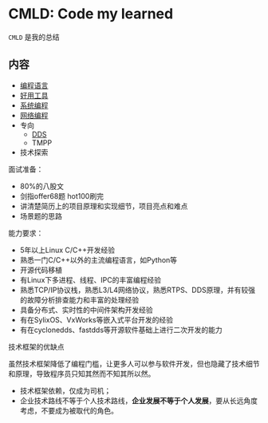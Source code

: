 # CMLD: Code my learned

`CMLD` 是我的总结

## 内容

- [编程语言](./编程开发/README.md)
- [好用工具](./好用工具/README.md)
- [系统编程](./系统编程/README.md)
- [网络编程](./网络编程/README.md)
- 专向
    - [DDS](./DDS/README.md)
    - TMPP
- 技术探索

面试准备：
- 80%的八股文
- 剑指offer68题 hot100刷完
- 讲清楚简历上的项目原理和实现细节，项目亮点和难点
- 场景题的思路


能力要求：
- 5年以上Linux C/C++开发经验
- 熟悉一门C/C++以外的主流编程语言，如Python等
- 开源代码移植
- 有Linux下多进程、线程、IPC的丰富编程经验
- 熟悉TCP/IP协议栈，熟悉L3/L4网络协议，熟悉RTPS、DDS原理，并有较强的故障分析排查能力和丰富的处理经验
- 具备分布式、实时性的中间件架构开发经验
- 有在SylixOS、VxWorks等嵌入式平台开发的经验
- 有在cyclonedds、fastdds等开源软件基础上进行二次开发的能力


技术框架的优缺点

虽然技术框架降低了编程门槛，让更多人可以参与软件开发，但也隐藏了技术细节和原理，导致程序员只知其然而不知其所以然。
- 技术框架依赖，仅成为司机；
- 企业技术路线不等于个人技术路线，**企业发展不等于个人发展**，要从长远角度考虑，不要成为被取代的角色。
